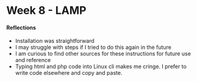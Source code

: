 # Week 8 - LAMP

#### Reflections
- Installation was straightforward
- I may struggle with steps if I tried to do this again in the future
- I am curious to find other sources for these instructions for future use and reference
- Typing html and php code into Linux cli makes me cringe. I prefer to write code elsewhere and copy and paste. 
  
